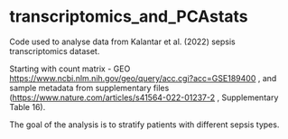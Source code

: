 # transcriptomics_and_PCAstats
Code used to analyse data from Kalantar et al. (2022) sepsis transcriptomics dataset. 

Starting with count matrix - GEO https://www.ncbi.nlm.nih.gov/geo/query/acc.cgi?acc=GSE189400 , and sample metadata from supplementary files (https://www.nature.com/articles/s41564-022-01237-2 , Supplementary Table 16). 

The goal of the analysis is to stratify patients with different sepsis types. 
